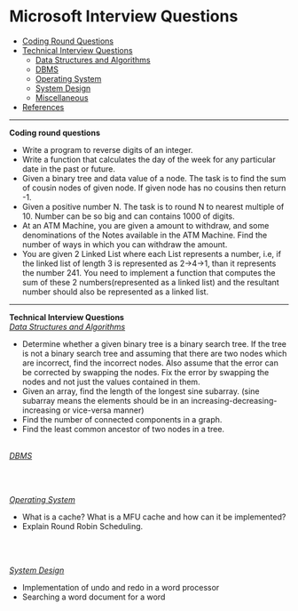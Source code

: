 
# Microsoft Interview Questions
* [Coding Round Questions](#coding)
* [Technical Interview Questions](#tech)
   * [Data Structures and Algorithms](#dsalg)
   * [DBMS](#dbms)
   * [Operating System](#os)
   * [System Design](#design)
   * [Miscellaneous](#misc)
* [References](#ref)
____
<b name="coding">Coding round questions</b><br/>

- Write a program to reverse digits of an integer.
- Write a function that calculates the day of the week for any particular date in the past or future.
- Given a binary tree and data value of a node. The task is to find the sum of cousin nodes of given node. If given node has no cousins then return -1.
- Given a positive number N. The task is to round N to nearest multiple of 10. Number can be so big and can contains 1000 of digits.
- At an ATM Machine, you are given a amount to withdraw, and some denominations of the Notes available in the ATM Machine. Find the number of ways in which you can withdraw the amount.
- You are given 2 Linked List where each List represents a number, i.e, if the linked list of length 3 is represented as 2->4->1, than it represents the number 241. You need to implement a function that computes the sum of these 2 numbers(represented as a linked list) and the resultant number should also be represented as a linked list.

----
<b name="tech">Technical Interview Questions</b>
<br/>
<i><u name="dsalg">Data Structures and Algorithms</u></i>
- Determine whether a given binary tree is a binary search tree. If the tree is not a binary search tree and assuming that there are two nodes which are incorrect, find the incorrect nodes. Also assume that the error can be corrected by swapping the nodes. Fix the error by swapping the nodes and not just the values contained in them. 
- Given an array, find the length of the longest sine subarray. (sine subarray means the elements should be in an increasing-decreasing-increasing or vice-versa manner)
- Find the number of connected components in a graph.
- Find the least common ancestor of two nodes in a tree.
<br/><br/>

<i><u name="dbms">DBMS</u></i>

<br/>
<br/>

<i><u name="os">Operating System</u></i>
- What is a cache? What is a MFU cache and how can it be implemented?
- Explain Round Robin Scheduling.
<br/>
<br/>

<i><u name="design">System Design</u></i>
- Implementation of undo and redo in a word processor
- Searching a word document for a word
